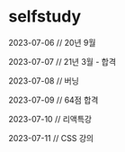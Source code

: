 # selfstudy

2023-07-06 // 20년 9월

2023-07-07 // 21년 3월 - 합격

2023-07-08 // 버닝

2023-07-09 // 64점 합격

2023-07-10 // 리액특강

2023-07-11 // CSS 강의